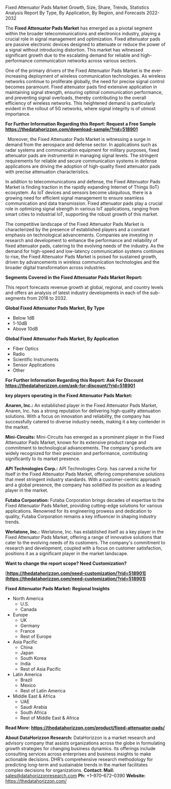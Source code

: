 ﻿Fixed Attenuator Pads Market Growth, Size, Share, Trends, Statistics Analysis Report By Type, By Application, By Region, and Forecasts 2022-2032

The **Fixed Attenuator Pads Market** has emerged as a pivotal segment within the broader telecommunications and electronics industry, playing a crucial role in signal management and optimization. Fixed attenuator pads are passive electronic devices designed to attenuate or reduce the power of a signal without introducing distortion. This market has witnessed significant growth due to the escalating demand for reliable and high-performance communication networks across various sectors.

One of the primary drivers of the Fixed Attenuator Pads Market is the ever-increasing deployment of wireless communication technologies. As wireless networks continue to proliferate globally, the need for precise signal control becomes paramount. Fixed attenuator pads find extensive application in maintaining signal strength, ensuring optimal communication performance, and preventing signal overloads, thereby contributing to the overall efficiency of wireless networks. This heightened demand is particularly evident in the rollout of 5G networks, where signal integrity is of utmost importance.

**For Further Information Regarding this Report: Request a Free Sample <https://thedatahorizzon.com/download-sample/?rid=518901>** 

` `Moreover, the Fixed Attenuator Pads Market is witnessing a surge in demand from the aerospace and defense sector. In applications such as radar systems and communication equipment for military purposes, fixed attenuator pads are instrumental in managing signal levels. The stringent requirements for reliable and secure communication systems in defense applications are driving the adoption of high-quality fixed attenuator pads with precise attenuation characteristics.

In addition to telecommunications and defense, the Fixed Attenuator Pads Market is finding traction in the rapidly expanding Internet of Things (IoT) ecosystem. As IoT devices and sensors become ubiquitous, there is a growing need for efficient signal management to ensure seamless communication and data transmission. Fixed attenuator pads play a crucial role in optimizing signal strength in various IoT applications, ranging from smart cities to industrial IoT, supporting the robust growth of this market.

The competitive landscape of the Fixed Attenuator Pads Market is characterized by the presence of established players and a constant emphasis on technological advancements. Companies are investing in research and development to enhance the performance and reliability of fixed attenuator pads, catering to the evolving needs of the industry. As the demand for high-speed and low-latency communication systems continues to rise, the Fixed Attenuator Pads Market is poised for sustained growth, driven by advancements in wireless communication technologies and the broader digital transformation across industries.

**Segments Covered in the Fixed Attenuator Pads Market Report:**

This report forecasts revenue growth at global, regional, and country levels and offers an analysis of latest industry developments in each of the sub-segments from 2018 to 2032.

**Global Fixed Attenuator Pads Market, By Type**

- Below 1dB
- 1-10dB
- Above 10dB

**Global Fixed Attenuator Pads Market, By Application**

- Fiber Optics
- Radio
- Scientific Instruments
- Sensor Applications
- Other

**For Further Information Regarding this Report: Ask For Discount <https://thedatahorizzon.com/ask-for-discount/?rid=518901>** 

**key players operating in the Fixed Attenuator Pads Market:**

**Anaren, Inc.:** An established player in the Fixed Attenuator Pads Market, Anaren, Inc. has a strong reputation for delivering high-quality attenuation solutions. With a focus on innovation and reliability, the company has successfully catered to diverse industry needs, making it a key contender in the market.

**Mini-Circuits:** Mini-Circuits has emerged as a prominent player in the Fixed Attenuator Pads Market, known for its extensive product range and commitment to technological advancements. The company's products are widely recognized for their precision and performance, contributing significantly to its market presence.

**API Technologies Corp.:** API Technologies Corp. has carved a niche for itself in the Fixed Attenuator Pads Market, offering comprehensive solutions that meet stringent industry standards. With a customer-centric approach and a global presence, the company has solidified its position as a leading player in the market.

**Futaba Corporation:** Futaba Corporation brings decades of expertise to the Fixed Attenuator Pads Market, providing cutting-edge solutions for various applications. Renowned for its engineering prowess and dedication to quality, Futaba Corporation remains a key influencer in shaping industry trends.

**Werlatone, Inc.:** Werlatone, Inc. has established itself as a key player in the Fixed Attenuator Pads Market, offering a range of innovative solutions that cater to the evolving needs of its customers. The company's commitment to research and development, coupled with a focus on customer satisfaction, positions it as a significant player in the market landscape.

**Want to change the report scope? Need Customization?**

[**https://thedatahorizzon.com/need-customization/?rid=518901](https://thedatahorizzon.com/need-customization/?rid=518901)** 

**Fixed Attenuator Pads Market: Regional Insights**

- North America
  - U.S.
  - Canada
- Europe
  - UK
  - Germany
  - France
  - Rest of Europe
- Asia Pacific
  - China
  - Japan
  - South Korea
  - India
  - Rest of Asia Pacific
- Latin America
  - Brazil
  - Mexico
  - Rest of Latin America
- Middle East & Africa
  - UAE
  - Saudi Arabia
  - South Africa
  - Rest of Middle East & Africa

**Read More: <https://thedatahorizzon.com/product/fixed-attenuator-pads/>** 

**About DataHorizzon Research:**DataHorizzon is a market research and advisory company that assists organizations across the globe in formulating growth strategies for changing business dynamics. Its offerings include consulting services across enterprises and business insights to make actionable decisions. DHR’s comprehensive research methodology for predicting long-term and sustainable trends in the market facilitates complex decisions for organizations.**Contact:Mail:** <sales@datahorizzonresearch.com> **Ph:** +1–970–672–0390**Website:** <https://thedatahorizzon.com/> 
